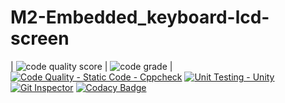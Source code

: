 # M2-Embedded_keyboard-lcd-screen
| ![code quality score](https://api.codiga.io/project/30170/score/svg) | ![code grade](https://api.codiga.io/project/30170/status/svg) |
[![Code Quality - Static Code - Cppcheck](https://github.com/iswaryadhanapalan/M2-Embedded_keyboard-lcd-screen/actions/workflows/cppcheck.yml/badge.svg)](https://github.com/iswaryadhanapalan/M2-Embedded_keyboard-lcd-screen/actions/workflows/cppcheck.yml)
[![Unit Testing - Unity](https://github.com/iswaryadhanapalan/M2-Embedded_keyboard-lcd-screen/actions/workflows/unity.yml/badge.svg)](https://github.com/iswaryadhanapalan/M2-Embedded_keyboard-lcd-screen/actions/workflows/unity.yml)
[![Git Inspector](https://github.com/iswaryadhanapalan/M2-Embedded_keyboard-lcd-screen/actions/workflows/Git_inspector.yml/badge.svg)](https://github.com/iswaryadhanapalan/M2-Embedded_keyboard-lcd-screen/actions/workflows/Git_inspector.yml)
[![Codacy Badge](https://app.codacy.com/project/badge/Grade/87fb60f4f8ae4cda8ea183969c21ce5e)](https://www.codacy.com/gh/iswaryadhanapalan/M2-Embedded_keyboard-lcd-screen/dashboard?utm_source=github.com&amp;utm_medium=referral&amp;utm_content=iswaryadhanapalan/M2-Embedded_keyboard-lcd-screen&amp;utm_campaign=Badge_Grade)


